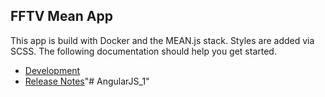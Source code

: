 ## FFTV Mean App

This app is build with Docker and the MEAN.js stack. Styles are added via SCSS. The following documentation should help you get started.  

+ [Development](./docs/development.md)
+ [Release Notes](./docs/CHANGELOG.md)"# AngularJS_1"
